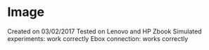 # Image
Created on 03/02/2017
Tested on Lenovo and HP Zbook
Simulated experiments: work correctly
Ebox connection: works correctly
